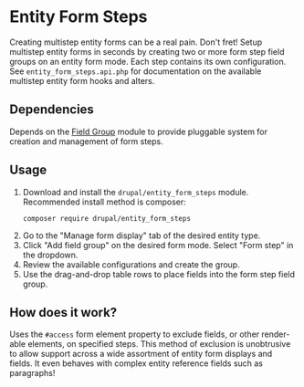 # Entity Form Steps

Creating multistep entity forms can be a real pain. Don't fret! Setup multistep entity forms in seconds by creating
two or more form step field groups on an entity form mode. Each step contains its own configuration. See
`entity_form_steps.api.php` for documentation on the available multistep entity form hooks and alters.

## Dependencies

Depends on the [Field Group](https://www.drupal.org/project/field_group) module to provide pluggable system for
creation and management of form steps.

## Usage

1. Download and install the `drupal/entity_form_steps` module. Recommended install method is composer:
   ```
   composer require drupal/entity_form_steps
   ```
2. Go to the "Manage form display" tab of the desired entity type.
3. Click "Add field group" on the desired form mode. Select "Form step" in the dropdown.
4. Review the available configurations and create the group.
5. Use the drag-and-drop table rows to place fields into the form step field group.

## How does it work?

Uses the `#access` form element property to exclude fields, or other render-able elements, on specified steps. This
method of exclusion is unobtrusive to allow support across a wide assortment of entity form displays and fields. It
even behaves with complex entity reference fields such as paragraphs!
